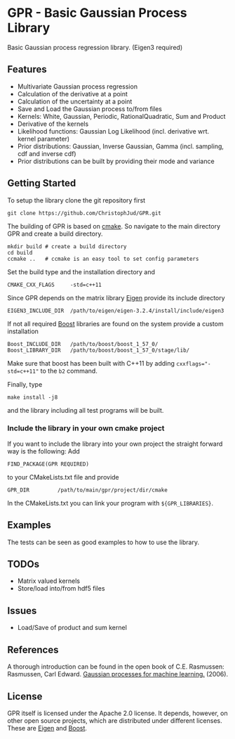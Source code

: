 # GPR - Basic Gaussian Process Library

Basic Gaussian process regression library. (Eigen3 required)

## Features
* Multivariate Gaussian process regression
* Calculation of the derivative at a point
* Calculation of the uncertainty at a point
* Save and Load the Gaussian process to/from files
* Kernels: White, Gaussian, Periodic, RationalQuadratic, Sum and Product
* Derivative of the kernels
* Likelihood functions: Gaussian Log Likelihood (incl. derivative wrt. kernel parameter)
* Prior distributions: Gaussian, Inverse Gaussian, Gamma (incl. sampling, cdf and inverse cdf)
 * Prior distributions can be built by providing their mode and variance



## Getting Started
To setup the library clone the git repository first
```
git clone https://github.com/ChristophJud/GPR.git
```

The building of GPR is based on [cmake](http://www.cmake.org/). So navigate to the main directory GPR and create a build directory.
```
mkdir build	# create a build directory
cd build
ccmake ..	# ccmake is an easy tool to set config parameters
```
Set the build type and the installation directory and
```
CMAKE_CXX_FLAGS		-std=c++11
```

Since GPR depends on the matrix library [Eigen](http://eigen.tuxfamily.org) provide its include directory
```
EIGEN3_INCLUDE_DIR	/path/to/eigen/eigen-3.2.4/install/include/eigen3
```

If not all required [Boost](http://www.boost.org) libraries are found on the system provide a custom installation
```
Boost_INCLUDE_DIR 	/path/to/boost/boost_1_57_0/
Boost_LIBRARY_DIR	/path/to/boost/boost_1_57_0/stage/lib/

```
Make sure that boost has been built with C++11 by adding ```cxxflags="-std=c++11"``` to the ```b2``` command.

Finally, type
```
make install -j8
```
and the library including all test programs will be built.

### Include the library in your own cmake project
If you want to include the library into your own project the straight forward way is the following:
Add 
```
FIND_PACKAGE(GPR REQUIRED)
``` 
to your CMakeLists.txt file and provide
```
GPR_DIR			/path/to/main/gpr/project/dir/cmake 
```
In the CMakeLists.txt you can link your program with ```${GPR_LIBRARIES}```.

## Examples
The tests can be seen as good examples to how to use the library. 

## TODOs
* Matrix valued kernels
* Store/load into/from hdf5 files
 
## Issues
* Load/Save of product and sum kernel

## References
A thorough introduction can be found in the open book of C.E. Rasmussen: Rasmussen, Carl Edward. [Gaussian processes for machine learning.](http://www.gaussianprocess.org/gpml/) (2006).

## License
GPR itself is licensed under the Apache 2.0 license. It depends, however, on other open source projects, which are distributed under different licenses. These are [Eigen](http://eigen.tuxfamily.org) and [Boost](http://www.boost.org).
